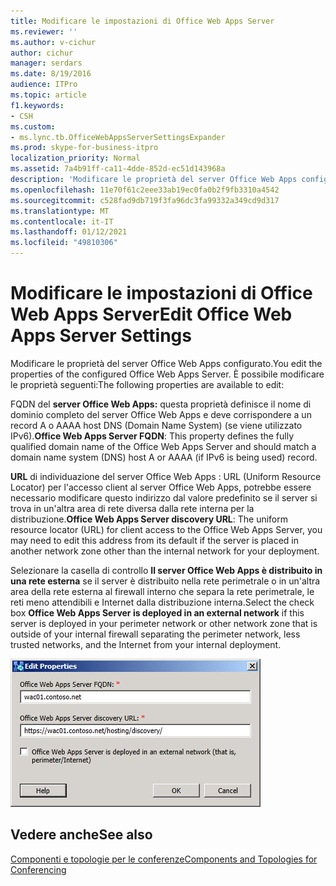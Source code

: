 ```yaml
---
title: Modificare le impostazioni di Office Web Apps Server
ms.reviewer: ''
ms.author: v-cichur
author: cichur
manager: serdars
ms.date: 8/19/2016
audience: ITPro
ms.topic: article
f1.keywords:
- CSH
ms.custom:
- ms.lync.tb.OfficeWebAppsServerSettingsExpander
ms.prod: skype-for-business-itpro
localization_priority: Normal
ms.assetid: 7a4b91ff-ca11-4dde-852d-ec51d143968a
description: 'Modificare le proprietà del server Office Web Apps configurato. È possibile modificare le proprietà seguenti:'
ms.openlocfilehash: 11e70f61c2eee33ab19ec0fa0b2f9fb3310a4542
ms.sourcegitcommit: c528fad9db719f3fa96dc3fa99332a349cd9d317
ms.translationtype: MT
ms.contentlocale: it-IT
ms.lasthandoff: 01/12/2021
ms.locfileid: "49810306"
---
```

# <a name="edit-office-web-apps-server-settings"></a><span data-ttu-id="7a7b4-104">Modificare le impostazioni di Office Web Apps Server</span><span class="sxs-lookup"><span data-stu-id="7a7b4-104">Edit Office Web Apps Server Settings</span></span>

<span data-ttu-id="7a7b4-105">Modificare le proprietà del server Office Web Apps configurato.</span><span class="sxs-lookup"><span data-stu-id="7a7b4-105">You edit the properties of the configured Office Web Apps Server.</span></span> <span data-ttu-id="7a7b4-106">È possibile modificare le proprietà seguenti:</span><span class="sxs-lookup"><span data-stu-id="7a7b4-106">The following properties are available to edit:</span></span>

 <span data-ttu-id="7a7b4-107">FQDN del **server Office Web Apps:** questa proprietà definisce il nome di dominio completo del server Office Web Apps e deve corrispondere a un record A o AAAA host DNS (Domain Name System) (se viene utilizzato IPv6).</span><span class="sxs-lookup"><span data-stu-id="7a7b4-107">**Office Web Apps Server FQDN**: This property defines the fully qualified domain name of the Office Web Apps Server and should match a domain name system (DNS) host A or AAAA (if IPv6 is being used) record.</span></span>

 <span data-ttu-id="7a7b4-108">**URL** di individuazione del server Office Web Apps : URL (Uniform Resource Locator) per l'accesso client al server Office Web Apps, potrebbe essere necessario modificare questo indirizzo dal valore predefinito se il server si trova in un'altra area di rete diversa dalla rete interna per la distribuzione.</span><span class="sxs-lookup"><span data-stu-id="7a7b4-108">**Office Web Apps Server discovery URL**: The uniform resource locator (URL) for client access to the Office Web Apps Server, you may need to edit this address from its default if the server is placed in another network zone other than the internal network for your deployment.</span></span>

<span data-ttu-id="7a7b4-109">Selezionare la casella di controllo **Il server Office Web Apps è distribuito in una rete esterna** se il server è distribuito nella rete perimetrale o in un'altra area della rete esterna al firewall interno che separa la rete perimetrale, le reti meno attendibili e Internet dalla distribuzione interna.</span><span class="sxs-lookup"><span data-stu-id="7a7b4-109">Select the check box **Office Web Apps Server is deployed in an external network** if this server is deployed in your perimeter network or other network zone that is outside of your internal firewall separating the perimeter network, less trusted networks, and the Internet from your internal deployment.</span></span>

![Espansione delle impostazioni di Office Web Apps](../../media/OfficeWebApps_Settings_Expander.jpg)

## <a name="see-also"></a><span data-ttu-id="7a7b4-111">Vedere anche</span><span class="sxs-lookup"><span data-stu-id="7a7b4-111">See also</span></span>

[<span data-ttu-id="7a7b4-112">Componenti e topologie per le conferenze</span><span class="sxs-lookup"><span data-stu-id="7a7b4-112">Components and Topologies for Conferencing</span></span>](https://technet.microsoft.com/library/eb83052a-3360-4ba1-a6a0-6ee419942809.aspx)
